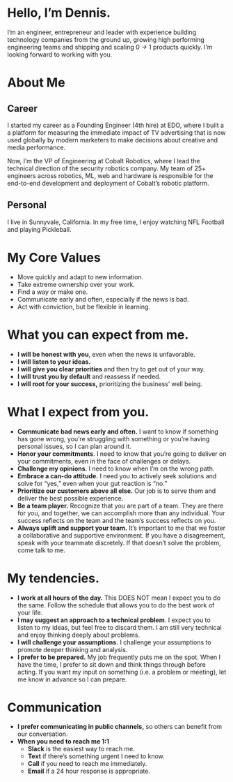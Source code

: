# Hello, I’m Dennis.

I’m an engineer, entrepreneur and leader with experience building technology companies from the ground up, growing high performing engineering teams and shipping and scaling 0 → 1 products quickly. I’m looking forward to working with you.

# About Me

## Career

I started my career as a Founding Engineer (4th hire) at EDO, where I built a a platform for measuring the immediate impact of TV advertising that is now used globally by modern marketers to make decisions about creative and media performance.

Now, I’m the VP of Engineering at Cobalt Robotics, where I lead the technical direction of the security robotics company. My team of 25+ engineers across robotics, ML, web and hardware is responsible for the end-to-end development and deployment of Cobalt’s robotic platform.

## Personal

I live in Sunnyvale, California. In my free time, I enjoy watching NFL Football and playing Pickleball.

# My Core Values

- Move quickly and adapt to new information.
- Take extreme ownership over your work.
- Find a way or make one.
- Communicate early and often, especially if the news is bad.
- Act with conviction, but be flexible in learning.

# What you can expect from me.

- ************I will be honest with you************, even when the news is unfavorable.
- ************I will listen to your ideas.************
- ****I will give you clear priorities**** and then try to get out of your way.
- **********************************************************I will trust you by default********************************************************** and reassess if needed.
- **************************I will root for your success,************************** prioritizing the business’ well being.

# What I expect from you.

- ********************************************************Communicate bad news early and often.******************************************************** I want to know if something has gone wrong, you’re struggling with something or you’re having personal issues, so I can plan around it.
- ********************************************Honor your commitments********************************************. I need to know that you’re going to deliver on your commitments, even in the face of challenges or delays.
- ******************************************Challenge my opinions******************************************. I need to know when I’m on the wrong path.
- ******************************************************Embrace a can-do attitude.****************************************************** I need you to actively seek solutions and solve for “yes,” even when your gut reaction is “no.”
- **********************************************************************************Prioritize our customers above all else.********************************************************************************** Our job is to serve them and deliver the best possible experience.
- ************************************Be a team player.************************************ Recognize that you are part of a team. They are there for you, and together, we can accomplish more than any individual. Your success reflects on the team and the team’s success reflects on you.
- **************************************************************************Always uplift and support your team.************************************************************************** It’s important to me that we foster a collaborative and supportive environment. If you have a disagreement, speak with your teammate discretely. If that doesn’t solve the problem, come talk to me.

# My tendencies.

- ************I work at all hours of the day.************ This DOES NOT mean I expect you to do the same. Follow the schedule that allows you to do the best work of your life.
- **************************************************************************************************************I may suggest an approach to a technical problem**************************************************************************************************************. I expect you to listen to my ideas, but feel free to discard them. I am still very technical and enjoy thinking deeply about problems.
- ********************************************************I will challenge your assumptions.******************************************************** I challenge your assumptions to promote deeper thinking and analysis.
- ******************************************************************************I prefer to be prepared.****************************************************************************** My job frequently puts me on the spot. When I have the time, I prefer to sit down and think things through before acting. If you want my input on something (i.e. a problem or meeting), let me know in advance so I can prepare.

# Communication

- **************************************************************************************************************I prefer communicating in public channels,************************************************************************************************************** so others can benefit from our conversation.
- **********************************************************When you need to reach me 1:1**********************************************************
    - ************Slack************ is the easiest way to reach me.
    - **********Text********** if there’s something urgent I need to know.
    - **********Call********** if you need to reach me immediately.
    - **********Email********** if a 24 hour response is appropriate.
